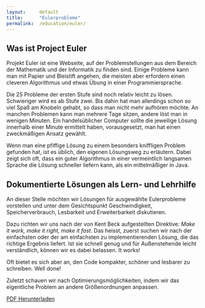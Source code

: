 ```yaml
---
layout:     default
title:      "Eulerprobleme"
permalink:  /education/euler/
---
```


## Was ist Project Euler

Projekt Euler ist eine Webseite, auf der Problemstellungen aus dem
Bereich der Mathematik und der Informatik zu finden sind. Einige
Probleme kann man mit Papier und Bleistift angehen, die meisten aber
erfordern einen cleveren Algorithmus und etwas Übung in einer
Programmiersprache.

Die 25 Probleme der ersten Stufe sind noch relativ leicht zu
lösen. Schwieriger wird es ab Stufe zwei. Bis dahin hat man allerdings
schon so viel Spaß am Knobeln gehabt, so dass man nicht mehr aufhören
möchte. An manchen Problemen kann man mehrere Tage sitzen, andere löst
man in wenigen Minuten. Ein handelsüblicher Computer sollte die
jeweilige Lösung innerhalb einer Minute ermittelt haben,
vorausgesetzt, man hat einen zweckmäßigen Ansatz gewählt.

Wenn man eine pfiffige Lösung zu einem besonders kniffligen Problem
gefunden hat, ist es üblich, den eigenen Lösungsweg zu
erläutern. Dabei zeigt sich oft, dass ein guter Algorithmus in einer
vermeintlich langsamen Sprache die Lösung schneller liefern kann, als
ein mittelmäßiger in Java.

## Dokumentierte Lösungen als Lern- und Lehrhilfe

An dieser Stelle möchten wir Lösungen für ausgewählte Eulerprobleme
vorstellen und unter dem Gesichtspunkt Geschwindigkeit,
Speicherverbrauch, Lesbarkeit und Erweiterbarkeit diskutieren.

Dazu richten wir uns nach der von Kent Beck aufgestellten Direktive:
_Make it work, make it right, make it fast_. Das heisst, zuerst suchen
wir nach der einfachsten oder der am einfachsten zu implementierenden
Lösung, die das richtige Ergebnis liefert. Ist sie schnell genug und
für Außenstehende leicht verständlich, können wir es dabei belassen.
It works!

Oft bietet es sich aber an, den Code kompakter, schöner und lesbarer
zu schreiben.  Well done!

Zuletzt schauen wir nach Optimierungsmöglichkeiten, indem wir das
eigentliche Problem an andere Größenordnungen anpassen.

<div class="text-center">
<a class="btn btn-primary" href="/static/files/euler.pdf">PDF Herunterladen</a>
</div>

